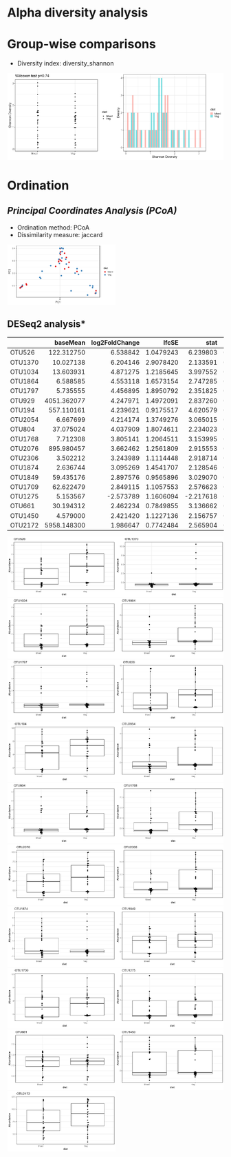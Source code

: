 Alpha diversity analysis
========================

Group-wise comparisons
======================

-   Diversity index: diversity\_shannon

<img src="dietanalysis20_files/figure-markdown_strict/group_comp-1.png" width="50%" /><img src="dietanalysis20_files/figure-markdown_strict/group_comp-2.png" width="50%" />

Ordination
==========

*Principal Coordinates Analysis (PCoA)*
---------------------------------------

-   Ordination method: PCoA
-   Dissimilarity measure: jaccard

<img src="dietanalysis20_files/figure-markdown_strict/pcoa-1.png" width="50%" />

DESeq2 analysis\*
-----------------

<table>
<thead>
<tr class="header">
<th align="left"></th>
<th align="right">baseMean</th>
<th align="right">log2FoldChange</th>
<th align="right">lfcSE</th>
<th align="right">stat</th>
<th align="right">pvalue</th>
<th align="right">padj</th>
<th align="left">taxon</th>
</tr>
</thead>
<tbody>
<tr class="odd">
<td align="left">OTU526</td>
<td align="right">122.312750</td>
<td align="right">6.538842</td>
<td align="right">1.0479243</td>
<td align="right">6.239803</td>
<td align="right">0.0000000</td>
<td align="right">0.0000001</td>
<td align="left">OTU526</td>
</tr>
<tr class="even">
<td align="left">OTU1370</td>
<td align="right">10.027138</td>
<td align="right">6.204146</td>
<td align="right">2.9078420</td>
<td align="right">2.133591</td>
<td align="right">0.0328763</td>
<td align="right">0.2172731</td>
<td align="left">OTU1370</td>
</tr>
<tr class="odd">
<td align="left">OTU1034</td>
<td align="right">13.603931</td>
<td align="right">4.871275</td>
<td align="right">1.2185645</td>
<td align="right">3.997552</td>
<td align="right">0.0000640</td>
<td align="right">0.0026454</td>
<td align="left">OTU1034</td>
</tr>
<tr class="even">
<td align="left">OTU1864</td>
<td align="right">6.588585</td>
<td align="right">4.553118</td>
<td align="right">1.6573154</td>
<td align="right">2.747285</td>
<td align="right">0.0060091</td>
<td align="right">0.0677388</td>
<td align="left">OTU1864</td>
</tr>
<tr class="odd">
<td align="left">OTU1797</td>
<td align="right">5.735555</td>
<td align="right">4.456895</td>
<td align="right">1.8950792</td>
<td align="right">2.351825</td>
<td align="right">0.0186816</td>
<td align="right">0.1654653</td>
<td align="left">OTU1797</td>
</tr>
<tr class="even">
<td align="left">OTU929</td>
<td align="right">4051.362077</td>
<td align="right">4.247971</td>
<td align="right">1.4972091</td>
<td align="right">2.837260</td>
<td align="right">0.0045503</td>
<td align="right">0.0564232</td>
<td align="left">OTU929</td>
</tr>
<tr class="odd">
<td align="left">OTU194</td>
<td align="right">557.110161</td>
<td align="right">4.239621</td>
<td align="right">0.9175517</td>
<td align="right">4.620579</td>
<td align="right">0.0000038</td>
<td align="right">0.0002373</td>
<td align="left">OTU194</td>
</tr>
<tr class="even">
<td align="left">OTU2054</td>
<td align="right">6.667699</td>
<td align="right">4.214174</td>
<td align="right">1.3749276</td>
<td align="right">3.065015</td>
<td align="right">0.0021766</td>
<td align="right">0.0434546</td>
<td align="left">OTU2054</td>
</tr>
<tr class="odd">
<td align="left">OTU804</td>
<td align="right">37.075024</td>
<td align="right">4.037909</td>
<td align="right">1.8074611</td>
<td align="right">2.234023</td>
<td align="right">0.0254816</td>
<td align="right">0.2060017</td>
<td align="left">OTU804</td>
</tr>
<tr class="even">
<td align="left">OTU1768</td>
<td align="right">7.712308</td>
<td align="right">3.805141</td>
<td align="right">1.2064511</td>
<td align="right">3.153995</td>
<td align="right">0.0016105</td>
<td align="right">0.0423790</td>
<td align="left">OTU1768</td>
</tr>
<tr class="odd">
<td align="left">OTU2076</td>
<td align="right">895.980457</td>
<td align="right">3.662462</td>
<td align="right">1.2561809</td>
<td align="right">2.915553</td>
<td align="right">0.0035506</td>
<td align="right">0.0489192</td>
<td align="left">OTU2076</td>
</tr>
<tr class="even">
<td align="left">OTU2306</td>
<td align="right">3.502212</td>
<td align="right">3.243989</td>
<td align="right">1.1114448</td>
<td align="right">2.918714</td>
<td align="right">0.0035148</td>
<td align="right">0.0489192</td>
<td align="left">OTU2306</td>
</tr>
<tr class="odd">
<td align="left">OTU1874</td>
<td align="right">2.636744</td>
<td align="right">3.095269</td>
<td align="right">1.4541707</td>
<td align="right">2.128546</td>
<td align="right">0.0332918</td>
<td align="right">0.2172731</td>
<td align="left">OTU1874</td>
</tr>
<tr class="even">
<td align="left">OTU1849</td>
<td align="right">59.435176</td>
<td align="right">2.897576</td>
<td align="right">0.9565896</td>
<td align="right">3.029070</td>
<td align="right">0.0024531</td>
<td align="right">0.0434546</td>
<td align="left">OTU1849</td>
</tr>
<tr class="odd">
<td align="left">OTU1709</td>
<td align="right">62.622479</td>
<td align="right">2.849115</td>
<td align="right">1.1057553</td>
<td align="right">2.576623</td>
<td align="right">0.0099771</td>
<td align="right">0.0981577</td>
<td align="left">OTU1709</td>
</tr>
<tr class="even">
<td align="left">OTU1275</td>
<td align="right">5.153567</td>
<td align="right">-2.573789</td>
<td align="right">1.1606094</td>
<td align="right">-2.217618</td>
<td align="right">0.0265809</td>
<td align="right">0.2060017</td>
<td align="left">OTU1275</td>
</tr>
<tr class="odd">
<td align="left">OTU661</td>
<td align="right">30.194312</td>
<td align="right">2.462234</td>
<td align="right">0.7849855</td>
<td align="right">3.136662</td>
<td align="right">0.0017088</td>
<td align="right">0.0423790</td>
<td align="left">OTU661</td>
</tr>
<tr class="even">
<td align="left">OTU1450</td>
<td align="right">4.579000</td>
<td align="right">2.421420</td>
<td align="right">1.1227136</td>
<td align="right">2.156757</td>
<td align="right">0.0310246</td>
<td align="right">0.2172731</td>
<td align="left">OTU1450</td>
</tr>
<tr class="odd">
<td align="left">OTU2172</td>
<td align="right">5958.148300</td>
<td align="right">1.986647</td>
<td align="right">0.7742484</td>
<td align="right">2.565904</td>
<td align="right">0.0102907</td>
<td align="right">0.0981577</td>
<td align="left">OTU2172</td>
</tr>
</tbody>
</table>

<img src="dietanalysis20_files/figure-markdown_strict/DESeq2-1.png" width="50%" /><img src="dietanalysis20_files/figure-markdown_strict/DESeq2-2.png" width="50%" /><img src="dietanalysis20_files/figure-markdown_strict/DESeq2-3.png" width="50%" /><img src="dietanalysis20_files/figure-markdown_strict/DESeq2-4.png" width="50%" /><img src="dietanalysis20_files/figure-markdown_strict/DESeq2-5.png" width="50%" /><img src="dietanalysis20_files/figure-markdown_strict/DESeq2-6.png" width="50%" /><img src="dietanalysis20_files/figure-markdown_strict/DESeq2-7.png" width="50%" /><img src="dietanalysis20_files/figure-markdown_strict/DESeq2-8.png" width="50%" /><img src="dietanalysis20_files/figure-markdown_strict/DESeq2-9.png" width="50%" /><img src="dietanalysis20_files/figure-markdown_strict/DESeq2-10.png" width="50%" /><img src="dietanalysis20_files/figure-markdown_strict/DESeq2-11.png" width="50%" /><img src="dietanalysis20_files/figure-markdown_strict/DESeq2-12.png" width="50%" /><img src="dietanalysis20_files/figure-markdown_strict/DESeq2-13.png" width="50%" /><img src="dietanalysis20_files/figure-markdown_strict/DESeq2-14.png" width="50%" /><img src="dietanalysis20_files/figure-markdown_strict/DESeq2-15.png" width="50%" /><img src="dietanalysis20_files/figure-markdown_strict/DESeq2-16.png" width="50%" /><img src="dietanalysis20_files/figure-markdown_strict/DESeq2-17.png" width="50%" /><img src="dietanalysis20_files/figure-markdown_strict/DESeq2-18.png" width="50%" /><img src="dietanalysis20_files/figure-markdown_strict/DESeq2-19.png" width="50%" />
